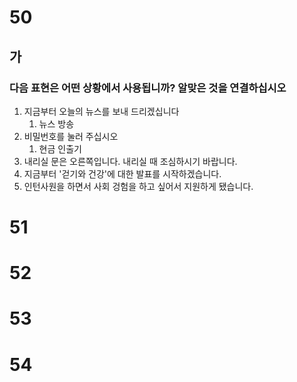 # 50
## 가
### 다음 표현은 어떤 상황에서 사용됩니까? 알맞은 것을 연결하십시오
1. 지금부터 오늘의 뉴스를 보내 드리겠십니다
	1. 뉴스 방송
2. 비밀번호를 눌러 주십시오
	1. 현금 인출기
3. 내리실 문은 오른쪽입니다. 내리실 때 조심하시기 바랍니다.
4. 지금부터 '걷기와 건강'에 대한 발표를 시작하겠습니다.
5. 인턴사원을 하면서 사회 겅험을 하고 싶어서 지원하게 됐습니다.
# 51
# 52
# 53
# 54